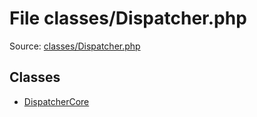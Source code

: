 File classes/Dispatcher.php
=========

Source: [classes/Dispatcher.php](https://github.com/PrestaShop/PrestaShop/blob/1.5.1.0/classes/Dispatcher.php)


Classes
-------

* [DispatcherCore](class.DispatcherCore.md)

